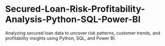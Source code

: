 # Secured-Loan-Risk-Profitability-Analysis-Python-SQL-Power-BI
Analyzing secured loan data to uncover risk patterns, customer trends, and profitability insights using Python, SQL, and Power BI.
